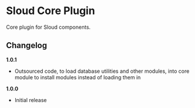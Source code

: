 # Sloud Core Plugin

Core plugin for Sloud components.

## Changelog

**1.0.1**

- Outsourced code, to load database utilities and other modules,
into core module to install modules instead of loading them in

**1.0.0**

- Initial release
